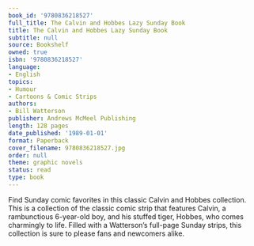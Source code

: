 ```yaml
---
book_id: '9780836218527'
full_title: The Calvin and Hobbes Lazy Sunday Book
title: The Calvin and Hobbes Lazy Sunday Book
subtitle: null
source: Bookshelf
owned: true
isbn: '9780836218527'
language:
- English
topics:
- Humour
- Cartoons & Comic Strips
authors:
- Bill Watterson
publisher: Andrews McMeel Publishing
length: 128 pages
date_published: '1989-01-01'
format: Paperback
cover_filename: 9780836218527.jpg
order: null
theme: graphic novels
status: read
type: book
---
```

Find Sunday comic favorites in this classic Calvin and Hobbes collection.
This is a collection of the classic comic strip that features Calvin, a rambunctious 6-year-old boy, and his stuffed tiger, Hobbes, who comes charmingly to life. Filled with a Watterson’s full-page Sunday strips, this collection is sure to please fans and newcomers alike.
